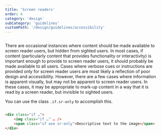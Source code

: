 ```yaml
---
title: 'Screen readers'
order: 4
category: 'design'
subCategory: 'guidelines'
customPath: '/design/guidelines/accessibility'
---
```


<div class="if text layout column left">
<div class="if text body">

There are occasional instances where content should be made available to screen reader users, but hidden from sighted
users. In most cases, if content (particularly content that provides functionality or interactivity) is important enough
to provide to screen reader users, it should probably be made available to all users. Cases where verbose cues or
instructions are provided only for screen reader users are most likely a reflection of poor design and accessibility.
However, there are a few cases where information is apparent visually, but may not be apparent to screen reader users.
In these cases, it may be appropriate to mark-up content in a way that it is read by a screen reader, but invisible to
sighted users.

You can use the class `.if.sr-only` to accomplish this.

</div>
</div>

```html
<div class="if …">
    <img class="if …" … />
    <span class="if axe sr-only">Descriptive text to the image</span>
</div>
```
